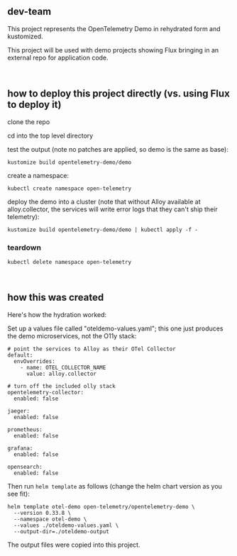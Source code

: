 ## dev-team

This project represents the OpenTelemetry Demo in rehydrated form and kustomized.

This project will be used with demo projects showing Flux bringing in an external repo for application code.


<br>

## how to deploy this project directly (vs. using Flux to deploy it)

clone the repo

cd into the top level directory

test the output (note no patches are applied, so demo is the same as base):
```
kustomize build opentelemetry-demo/demo
```

create a namespace:
```
kubectl create namespace open-telemetry
```

deploy the demo into a cluster (note that without Alloy available at alloy.collector, the services will write error logs that they can't ship their telemetry):
```
kustomize build opentelemetry-demo/demo | kubectl apply -f -
```


### teardown 
```
kubectl delete namespace open-telemetry
```


<br>

## how this was created

Here's how the hydration worked:

Set up a values file called "oteldemo-values.yaml"; this one just produces the demo microservices, not the O11y stack:

```
# point the services to Alloy as their OTel Collector
default:
  envOverrides:
    - name: OTEL_COLLECTOR_NAME
      value: alloy.collector

# turn off the included olly stack
opentelemetry-collector:
  enabled: false

jaeger:
  enabled: false

prometheus:
  enabled: false

grafana:
  enabled: false

opensearch:
  enabled: false
```

Then run `helm template` as follows (change the helm chart version as you see fit):

```
helm template otel-demo open-telemetry/opentelemetry-demo \
  --version 0.33.8 \
  --namespace otel-demo \
  --values ./oteldemo-values.yaml \
  --output-dir=./oteldemo-output
```

The output files were copied into this project.
